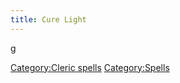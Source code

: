 ```yaml
---
title: Cure Light
---
```


<nowiki>g

[Category:Cleric spells](Category:Cleric_spells "wikilink")
[Category:Spells](Category:Spells "wikilink")